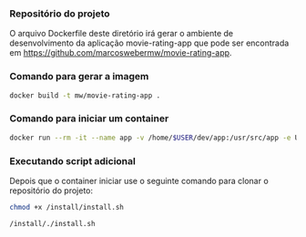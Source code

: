 ### Repositório do projeto

O arquivo Dockerfile deste diretório irá gerar o ambiente de desenvolvimento da aplicação movie-rating-app que pode ser encontrada em https://github.com/marcoswebermw/movie-rating-app.  
   
  
### Comando para gerar a imagem

```sh
docker build -t mw/movie-rating-app .
```

### Comando para iniciar um container

```sh
docker run --rm -it --name app -v /home/$USER/dev/app:/usr/src/app -e USER=$USER  mw/movie-rating-app bash
```

### Executando script adicional

Depois que o container iniciar use o seguinte comando para clonar o repositório do projeto:

```sh
chmod +x /install/install.sh

/install/./install.sh

```
